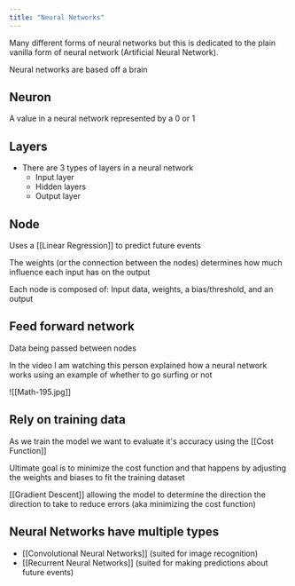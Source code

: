 ```yaml
---
title: "Neural Networks"
---
```


Many different forms of neural networks but this is dedicated to the plain vanilla form of neural network (Artificial Neural Network).

Neural networks are based off a brain 

## Neuron

A value in a neural network represented by a 0 or 1

## Layers

- There are 3 types of layers in a neural network
	- Input layer
	- Hidden layers
	- Output layer

## Node

Uses a [[Linear Regression]] to predict future events

The weights (or the connection between the nodes) determines how much influence each input has on the output

Each node is composed of: Input data, weights, a bias/threshold, and an output

## Feed forward network

Data being passed between nodes

In the video I am watching this person explained how a neural network works using an example of whether to go surfing or not

![[Math-195.jpg]]


## Rely on training data

As we train the model we want to evaluate it's accuracy using the [[Cost Function]]

Ultimate goal is to minimize the cost function and that happens by adjusting the weights and biases to fit the training dataset

[[Gradient Descent]] allowing the model to determine the direction the direction to take to reduce errors (aka minimizing the cost function)

## Neural Networks have multiple types

- [[Convolutional Neural Networks]] (suited for image recognition)
- [[Recurrent Neural Networks]] (suited for making predictions about future events)